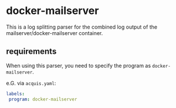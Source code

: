 # docker-mailserver

This is a log splitting parser for the combined log output of the mailserver/docker-mailserver container.

## requirements

When using this parser, you need to specify the program as `docker-mailserver`.

e.G. via `acquis.yaml`: 

```yaml
labels:
 program: docker-mailserver
```
